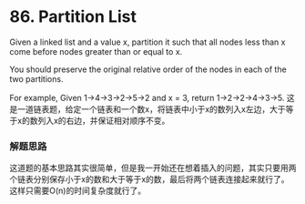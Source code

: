 # 86. Partition List
Given a linked list and a value x, partition it such that all nodes less than x come before nodes greater than or equal to x.

You should preserve the original relative order of the nodes in each of the two partitions.

For example,
Given 1->4->3->2->5->2 and x = 3,
return 1->2->2->4->3->5.
这是一道链表题，给定一个链表和一个数x，将链表中小于x的数列入x左边，大于等于x的数列入x的右边，并保证相对顺序不变。
### 解题思路
这道题的基本思路其实很简单，但是我一开始还在想着插入的问题，其实只要用两个链表分别保存小于x的数和大于等于x的数，最后将两个链表连接起来就行了。这样只需要O(n)的时间复杂度就行了。